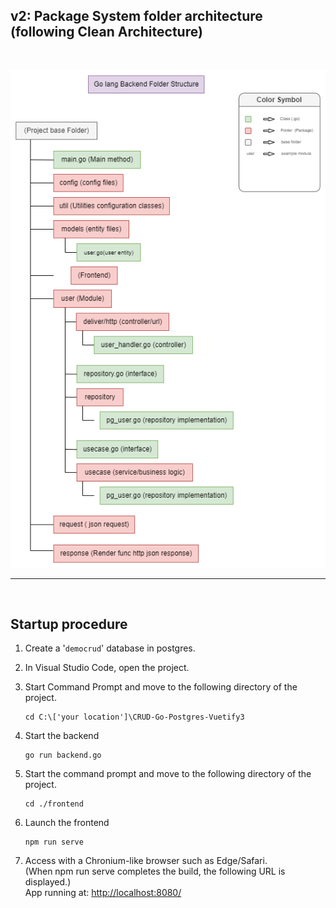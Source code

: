 ## v2: Package System folder architecture (following Clean Architecture)

<br>

![Structure](./images/folder_architecture.png)

<hr>
<br>

## Startup procedure

1. Create a '`democrud`' database in postgres.

1. In Visual Studio Code, open the project.

1. Start Command Prompt and move to the following directory of the project.

   ```
   cd C:\['your location']\CRUD-Go-Postgres-Vuetify3

   ```

1. Start the backend

   ```
   go run backend.go
   ```

1. Start the command prompt and move to the following directory of the project.

   ```
   cd ./frontend
   ```

1. Launch the frontend

   ```
   npm run serve
   ```

1. Access with a Chronium-like browser such as Edge/Safari.  
   (When npm run serve completes the build, the following URL is displayed.)  
   App running at:
   [http://localhost:8080/](http//localhost:8080/)
